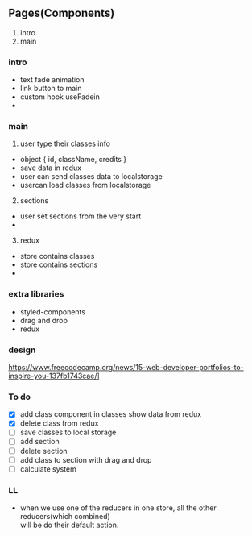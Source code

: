 ## Pages(Components)

1. intro
2. main

### intro

- text fade animation
- link button to main
- custom hook useFadein
-

### main

1. user type their classes info

- object { id, className, credits }
- save data in redux
- user can send classes data to localstorage
- usercan load classes from localstorage

2. sections

- user set sections from the very start
-

3. redux

- store contains classes
- store contains sections
-

### extra libraries

- styled-components
- drag and drop
- redux

### design

https://www.freecodecamp.org/news/15-web-developer-portfolios-to-inspire-you-137fb1743cae/]

### To do

- [x] add class component in classes show data from redux
- [x] delete class from redux
- [ ] save classes to local storage
- [ ] add section
- [ ] delete section
- [ ] add class to section with drag and drop
- [ ] calculate system

### LL

- when we use one of the reducers in one store, all the other reducers(which combined)  
  will be do their default action.
